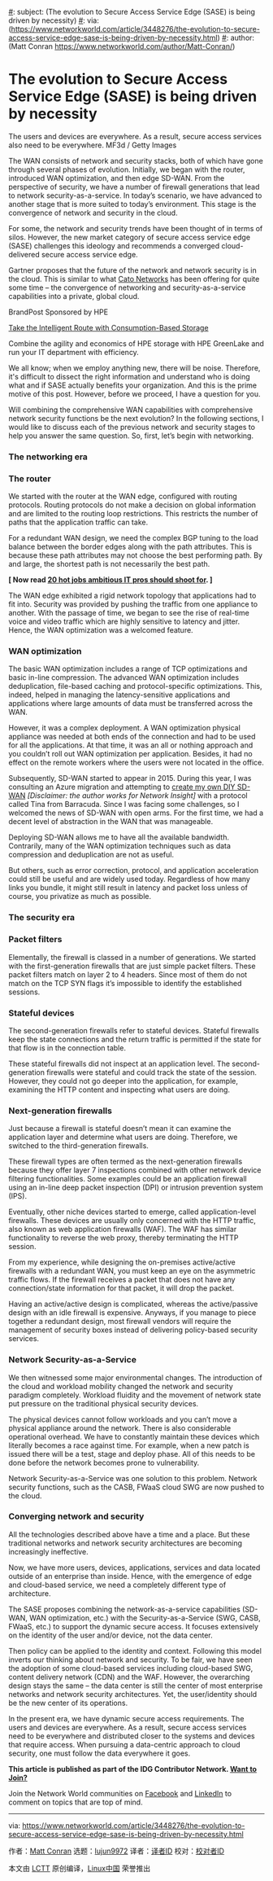 [#]: collector: (lujun9972)
[#]: translator: ( )
[#]: reviewer: ( )
[#]: publisher: ( )
[#]: url: ( )
[#]: subject: (The evolution to Secure Access Service Edge (SASE) is being driven by necessity)
[#]: via: (https://www.networkworld.com/article/3448276/the-evolution-to-secure-access-service-edge-sase-is-being-driven-by-necessity.html)
[#]: author: (Matt Conran https://www.networkworld.com/author/Matt-Conran/)

The evolution to Secure Access Service Edge (SASE) is being driven by necessity
======
The users and devices are everywhere. As a result, secure access services also need to be everywhere.
MF3d / Getty Images

The WAN consists of network and security stacks, both of which have gone through several phases of evolution. Initially, we began with the router, introduced WAN optimization, and then edge SD-WAN. From the perspective of security, we have a number of firewall generations that lead to network security-as-a-service. In today’s scenario, we have advanced to another stage that is more suited to today’s environment. This stage is the convergence of network and security in the cloud.

For some, the network and security trends have been thought of in terms of silos. However, the new market category of secure access service edge (SASE) challenges this ideology and recommends a converged cloud-delivered secure access service edge.

Gartner proposes that the future of the network and network security is in the cloud. This is similar to what [Cato Networks][1] has been offering for quite some time – the convergence of networking and security-as-a-service capabilities into a private, global cloud.

[][2]

BrandPost Sponsored by HPE

[Take the Intelligent Route with Consumption-Based Storage][2]

Combine the agility and economics of HPE storage with HPE GreenLake and run your IT department with efficiency.

We all know; when we employ anything new, there will be noise. Therefore, it's difficult to dissect the right information and understand who is doing what and if SASE actually benefits your organization. And this is the prime motive of this post. However, before we proceed, I have a question for you.

Will combining the comprehensive WAN capabilities with comprehensive network security functions be the next evolution? In the following sections, I would like to discuss each of the previous network and security stages to help you answer the same question. So, first, let’s begin with networking.

### The networking era

### The router

We started with the router at the WAN edge, configured with routing protocols. Routing protocols do not make a decision on global information and are limited to the routing loop restrictions. This restricts the number of paths that the application traffic can take.

For a redundant WAN design, we need the complex BGP tuning to the load balance between the border edges along with the path attributes. This is because these path attributes may not choose the best performing path. By and large, the shortest path is not necessarily the best path.

**[ Now read [20 hot jobs ambitious IT pros should shoot for][3]. ]**

The WAN edge exhibited a rigid network topology that applications had to fit into. Security was provided by pushing the traffic from one appliance to another. With the passage of time, we began to see the rise of real-time voice and video traffic which are highly sensitive to latency and jitter. Hence, the WAN optimization was a welcomed feature.

### WAN optimization

The basic WAN optimization includes a range of TCP optimizations and basic in-line compression. The advanced WAN optimization includes deduplication, file-based caching and protocol-specific optimizations. This, indeed, helped in managing the latency-sensitive applications and applications where large amounts of data must be transferred across the WAN.

However, it was a complex deployment. A WAN optimization physical appliance was needed at both ends of the connection and had to be used for all the applications. At that time, it was an all or nothing approach and you couldn’t roll out WAN optimization per application. Besides, it had no effect on the remote workers where the users were not located in the office.

Subsequently, SD-WAN started to appear in 2015. During this year, I was consulting an Azure migration and attempting to [create my own DIY SD-WAN][4] _[Disclaimer: the author works for Network Insight]_ with a protocol called Tina from Barracuda. Since I was facing some challenges, so I welcomed the news of SD-WAN with open arms. For the first time, we had a decent level of abstraction in the WAN that was manageable.

Deploying SD-WAN allows me to have all the available bandwidth. Contrarily, many of the WAN optimization techniques such as data compression and deduplication are not as useful.

But others, such as error correction, protocol, and application acceleration could still be useful and are widely used today. Regardless of how many links you bundle, it might still result in latency and packet loss unless of course, you privatize as much as possible.

### The security era

### Packet filters

Elementally, the firewall is classed in a number of generations. We started with the first-generation firewalls that are just simple packet filters. These packet filters match on layer 2 to 4 headers. Since most of them do not match on the TCP SYN flags it’s impossible to identify the established sessions.

### Stateful devices

The second-generation firewalls refer to stateful devices. Stateful firewalls keep the state connections and the return traffic is permitted if the state for that flow is in the connection table.

These stateful firewalls did not inspect at an application level. The second-generation firewalls were stateful and could track the state of the session. However, they could not go deeper into the application, for example, examining the HTTP content and inspecting what users are doing.

### Next-generation firewalls

Just because a firewall is stateful doesn’t mean it can examine the application layer and determine what users are doing. Therefore, we switched to the third-generation firewalls.

These firewall types are often termed as the next-generation firewalls because they offer layer 7 inspections combined with other network device filtering functionalities. Some examples could be an application firewall using an in-line deep packet inspection (DPI) or intrusion prevention system (IPS).

Eventually, other niche devices started to emerge, called application-level firewalls. These devices are usually only concerned with the HTTP traffic, also known as web application firewalls (WAF). The WAF has similar functionality to reverse the web proxy, thereby terminating the HTTP session.

From my experience, while designing the on-premises active/active firewalls with a redundant WAN, you must keep an eye on the asymmetric traffic flows. If the firewall receives a packet that does not have any connection/state information for that packet, it will drop the packet.

Having an active/active design is complicated, whereas the active/passive design with an idle firewall is expensive. Anyways, if you manage to piece together a redundant design, most firewall vendors will require the management of security boxes instead of delivering policy-based security services.

### Network Security-as-a-Service

We then witnessed some major environmental changes. The introduction of the cloud and workload mobility changed the network and security paradigm completely. Workload fluidity and the movement of network state put pressure on the traditional physical security devices.

The physical devices cannot follow workloads and you can’t move a physical appliance around the network. There is also considerable operational overhead. We have to constantly maintain these devices which literally becomes a race against time. For example, when a new patch is issued there will be a test, stage and deploy phase. All of this needs to be done before the network becomes prone to vulnerability.

Network Security-as-a-Service was one solution to this problem. Network security functions, such as the CASB, FWaaS cloud SWG are now pushed to the cloud.

### Converging network and security

All the technologies described above have a time and a place. But these traditional networks and network security architectures are becoming increasingly ineffective.

Now, we have more users, devices, applications, services and data located outside of an enterprise than inside. Hence, with the emergence of edge and cloud-based service, we need a completely different type of architecture.

The SASE proposes combining the network-as-a-service capabilities (SD-WAN, WAN optimization, etc.) with the Security-as-a-Service (SWG, CASB, FWaaS, etc.) to support the dynamic secure access. It focuses extensively on the identity of the user and/or device, not the data center.

Then policy can be applied to the identity and context. Following this model inverts our thinking about network and security. To be fair, we have seen the adoption of some cloud-based services including cloud-based SWG, content delivery network (CDN) and the WAF. However, the overarching design stays the same – the data center is still the center of most enterprise networks and network security architectures. Yet, the user/identity should be the new center of its operations.

In the present era, we have dynamic secure access requirements. The users and devices are everywhere. As a result, secure access services need to be everywhere and distributed closer to the systems and devices that require access. When pursuing a data-centric approach to cloud security, one must follow the data everywhere it goes.

**This article is published as part of the IDG Contributor Network. [Want to Join?][5]**

Join the Network World communities on [Facebook][6] and [LinkedIn][7] to comment on topics that are top of mind.

--------------------------------------------------------------------------------

via: https://www.networkworld.com/article/3448276/the-evolution-to-secure-access-service-edge-sase-is-being-driven-by-necessity.html

作者：[Matt Conran][a]
选题：[lujun9972][b]
译者：[译者ID](https://github.com/译者ID)
校对：[校对者ID](https://github.com/校对者ID)

本文由 [LCTT](https://github.com/LCTT/TranslateProject) 原创编译，[Linux中国](https://linux.cn/) 荣誉推出

[a]: https://www.networkworld.com/author/Matt-Conran/
[b]: https://github.com/lujun9972
[1]: https://www.catonetworks.com/blog/the-secure-access-service-edge-sase-as-described-in-gartners-hype-cycle-for-enterprise-networking-2019/
[2]: https://www.networkworld.com/article/3440100/take-the-intelligent-route-with-consumption-based-storage.html?utm_source=IDG&utm_medium=promotions&utm_campaign=HPE20773&utm_content=sidebar ( Take the Intelligent Route with Consumption-Based Storage)
[3]: https://www.networkworld.com/article/3276025/careers/20-hot-jobs-ambitious-it-pros-should-shoot-for.html
[4]: https://network-insight.net/2015/07/azure-expressroute-cloud-ix-barracuda/
[5]: https://www.networkworld.com/contributor-network/signup.html
[6]: https://www.facebook.com/NetworkWorld/
[7]: https://www.linkedin.com/company/network-world
